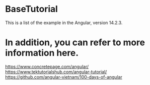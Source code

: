 # BaseTutorial

This is a list of the example in the Angular, version 14.2.3.

# In addition, you can refer to more information here.
https://www.concretepage.com/angular/
https://www.tektutorialshub.com/angular-tutorial/
https://github.com/angular-vietnam/100-days-of-angular
